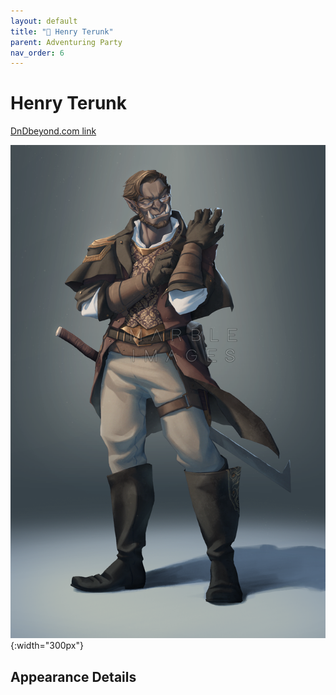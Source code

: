 ```yaml
---
layout: default
title: "🤷 Henry Terunk"
parent: Adventuring Party
nav_order: 6
---
```


# Henry Terunk

[DnDbeyond.com link](https://www.dndbeyond.com/characters/34441128)

![full_art](img/henry.png){:width="300px"}

## Appearance Details
